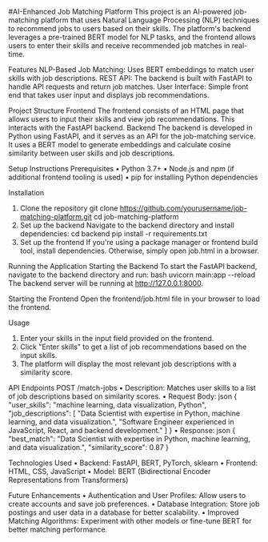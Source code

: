 #AI-Enhanced Job Matching Platform
This project is an AI-powered job-matching platform that uses Natural Language Processing (NLP) techniques to recommend jobs to users based on their skills. The platform's backend leverages a pre-trained BERT model for NLP tasks, and the frontend allows users to enter their skills and receive recommended job matches in real-time.


Features
NLP-Based Job Matching: Uses BERT embeddings to match user skills with job descriptions.
REST API: The backend is built with FastAPI to handle API requests and return job matches.
User Interface: Simple front end that takes user input and displays job recommendations.


Project Structure
Frontend
The frontend consists of an HTML page that allows users to input their skills and view job recommendations. This interacts with the FastAPI backend.
Backend
The backend is developed in Python using FastAPI, and it serves as an API for the job-matching service. It uses a BERT model to generate embeddings and calculate cosine similarity between user skills and job descriptions.


Setup Instructions
Prerequisites
•	Python 3.7+
•	Node.js and npm (if additional frontend tooling is used)
•	pip for installing Python dependencies


Installation
1.	Clone the repository
              git clone https://github.com/yourusername/job-matching-platform.git
             cd job-matching-platform
2.	Set up the backend
 Navigate to the backend directory and install dependencies:
               cd backend
               pip install -r requirements.txt
3.	Set up the frontend
If you're using a package manager or frontend build tool, install dependencies. Otherwise, simply open job.html in a browser.


Running the Application
Starting the Backend
To start the FastAPI backend, navigate to the backend directory and run:
bash
uvicorn main:app --reload
The backend server will be running at http://127.0.0.1:8000.


Starting the Frontend
Open the frontend/job.html file in your browser to load the frontend.


Usage
1.	Enter your skills in the input field provided on the frontend.
2.	Click "Enter skills" to get a list of job recommendations based on the input skills.
3.	The platform will display the most relevant job descriptions with a similarity score.

   
API Endpoints
POST /match-jobs
•	Description: Matches user skills to a list of job descriptions based on similarity scores.
•	Request Body:
json
{
  "user_skills": "machine learning, data visualization, Python",
  "job_descriptions": [
    "Data Scientist with expertise in Python, machine learning, and data visualization.",
    "Software Engineer experienced in JavaScript, React, and backend development."
  ]
}
•	Response:
json
{
  "best_match": "Data Scientist with expertise in Python, machine learning, and data visualization.",
  "similarity_score": 0.87
}


Technologies Used
•	Backend: FastAPI, BERT, PyTorch, sklearn
•	Frontend: HTML, CSS, JavaScript
•	Model: BERT (Bidirectional Encoder Representations from Transformers)



Future Enhancements
•	Authentication and User Profiles: Allow users to create accounts and save job preferences.
•	Database Integration: Store job postings and user data in a database for better scalability.
•	Improved Matching Algorithms: Experiment with other models or fine-tune BERT for better matching performance.
